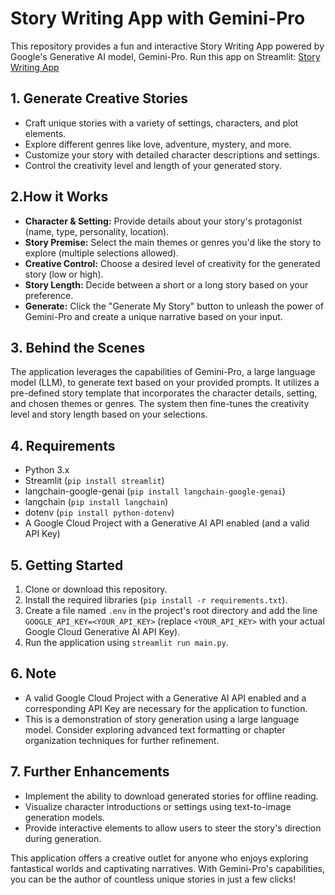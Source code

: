 # Story Writing App with Gemini-Pro

This repository provides a fun and interactive Story Writing App powered by Google's Generative AI model, Gemini-Pro. 
Run this app on Streamlit: [Story Writing App](https://story-writing-app.streamlit.app)

## 1. Generate Creative Stories

- Craft unique stories with a variety of settings, characters, and plot elements.
- Explore different genres like love, adventure, mystery, and more.
- Customize your story with detailed character descriptions and settings.
- Control the creativity level and length of your generated story.

## 2.How it Works

* **Character & Setting:** Provide details about your story's protagonist (name, type, personality, location).
* **Story Premise:** Select the main themes or genres you'd like the story to explore (multiple selections allowed).
* **Creative Control:** Choose a desired level of creativity for the generated story (low or high).
* **Story Length:** Decide between a short or a long story based on your preference.
* **Generate:** Click the "Generate My Story" button to unleash the power of Gemini-Pro and create a unique narrative based on your input.

## 3. Behind the Scenes

The application leverages the capabilities of  Gemini-Pro, a large language model (LLM), to generate text based on your provided prompts. It utilizes a pre-defined story template that incorporates the character details, setting, and chosen themes or genres. The system then fine-tunes the creativity level and story length based on your selections.

## 4. Requirements

- Python 3.x
- Streamlit (`pip install streamlit`)
- langchain-google-genai (`pip install langchain-google-genai`)
- langchain (`pip install langchain`)
- dotenv (`pip install python-dotenv`)
- A Google Cloud Project with a Generative AI API enabled (and a valid API Key)

## 5. Getting Started

1. Clone or download this repository.
2. Install the required libraries (`pip install -r requirements.txt`).
3. Create a file named `.env` in the project's root directory and add the line `GOOGLE_API_KEY=<YOUR_API_KEY>` (replace `<YOUR_API_KEY>` with your actual Google Cloud Generative AI API Key).
4. Run the application using `streamlit run main.py`.

## 6. Note

- A valid Google Cloud Project with a Generative AI API enabled and a corresponding API Key are necessary for the application to function.
- This is a demonstration of story generation using a large language model. Consider exploring advanced text formatting or chapter organization techniques for further refinement.

## 7. Further Enhancements

- Implement the ability to download generated stories for offline reading.
- Visualize character introductions or settings using text-to-image generation models.
- Provide interactive elements to allow users to steer the story's direction during generation.

This application offers a creative outlet for anyone who enjoys exploring fantastical worlds and captivating narratives. With Gemini-Pro's capabilities, you can be the author of countless unique stories in just a few clicks!
